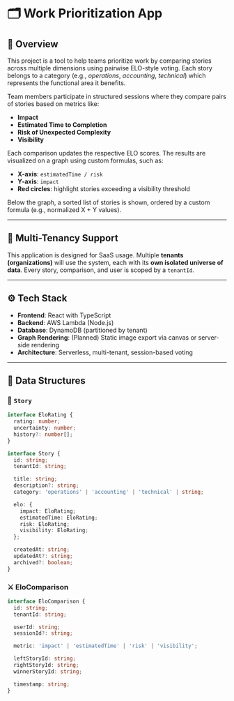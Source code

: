 # 🗂️ Work Prioritization App

## 📌 Overview

This project is a tool to help teams prioritize work by comparing stories across multiple dimensions using pairwise ELO-style voting. Each story belongs to a category (e.g., _operations_, _accounting_, _technical_) which represents the functional area it benefits.

Team members participate in structured sessions where they compare pairs of stories based on metrics like:

- **Impact**
- **Estimated Time to Completion**
- **Risk of Unexpected Complexity**
- **Visibility**

Each comparison updates the respective ELO scores. The results are visualized on a graph using custom formulas, such as:

- **X-axis**: `estimatedTime / risk`
- **Y-axis**: `impact`
- **Red circles**: highlight stories exceeding a visibility threshold

Below the graph, a sorted list of stories is shown, ordered by a custom formula (e.g., normalized X + Y values).

---

## 💼 Multi-Tenancy Support

This application is designed for SaaS usage. Multiple **tenants (organizations)** will use the system, each with its **own isolated universe of data**. Every story, comparison, and user is scoped by a `tenantId`.

---

## ⚙️ Tech Stack

- **Frontend**: React with TypeScript
- **Backend**: AWS Lambda (Node.js)
- **Database**: DynamoDB (partitioned by tenant)
- **Graph Rendering**: (Planned) Static image export via canvas or server-side rendering
- **Architecture**: Serverless, multi-tenant, session-based voting

---

## 🧱 Data Structures

### 📝 `Story`

```ts
interface EloRating {
  rating: number;
  uncertainty: number;
  history?: number[];
}

interface Story {
  id: string;
  tenantId: string;

  title: string;
  description?: string;
  category: 'operations' | 'accounting' | 'technical' | string;

  elo: {
    impact: EloRating;
    estimatedTime: EloRating;
    risk: EloRating;
    visibility: EloRating;
  };

  createdAt: string;
  updatedAt?: string;
  archived?: boolean;
}
```
### ⚔️ EloComparison

```ts
interface EloComparison {
  id: string;
  tenantId: string;

  userId: string;
  sessionId?: string;

  metric: 'impact' | 'estimatedTime' | 'risk' | 'visibility';

  leftStoryId: string;
  rightStoryId: string;
  winnerStoryId: string;

  timestamp: string;
}
```
